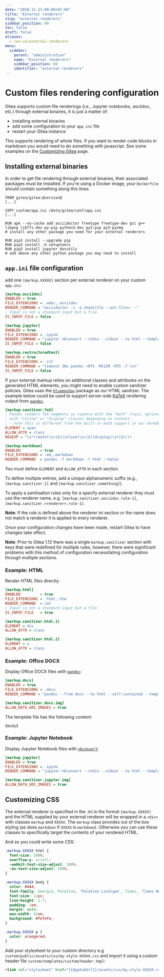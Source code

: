 ```yaml
---
date: "2018-11-23:00:00+02:00"
title: "External renderers"
slug: "external-renderers"
sidebar_position: 60
toc: false
draft: false
aliases:
  - /en-us/external-renderers
menu:
  sidebar:
    parent: "administration"
    name: "External renderers"
    sidebar_position: 60
    identifier: "external-renderers"
---
```


# Custom files rendering configuration



Gitea supports custom file renderings (i.e., Jupyter notebooks, asciidoc, etc.) through external binaries,
it is just a matter of:

- installing external binaries
- add some configuration to your `app.ini` file
- restart your Gitea instance

This supports rendering of whole files. If you want to render code blocks in markdown you would need to do something with javascript. See some examples on the [Customizing Gitea](../customizing-gitea) page.

## Installing external binaries

In order to get file rendering through external binaries, their associated packages must be installed.
If you're using a Docker image, your `Dockerfile` should contain something along this lines:

```docker
FROM gitea/gitea:@version@
[...]

COPY custom/app.ini /data/gitea/conf/app.ini
[...]

RUN apk --no-cache add asciidoctor freetype freetype-dev gcc g++ libpng libffi-dev py-pip python3-dev py3-pip py3-pyzmq
# install any other package you need for your external renderers

RUN pip3 install --upgrade pip
RUN pip3 install -U setuptools
RUN pip3 install jupyter docutils
# add above any other python package you may need to install
```

## `app.ini` file configuration

add one `[markup.XXXXX]` section per external renderer on your custom `app.ini`:

```ini
[markup.asciidoc]
ENABLED = true
FILE_EXTENSIONS = .adoc,.asciidoc
RENDER_COMMAND = "asciidoctor -s -a showtitle --out-file=- -"
; Input is not a standard input but a file
IS_INPUT_FILE = false

[markup.jupyter]
ENABLED = true
FILE_EXTENSIONS = .ipynb
RENDER_COMMAND = "jupyter nbconvert --stdin --stdout --to html --template basic"
IS_INPUT_FILE = false

[markup.restructuredtext]
ENABLED = true
FILE_EXTENSIONS = .rst
RENDER_COMMAND = "timeout 30s pandoc +RTS -M512M -RTS -f rst"
IS_INPUT_FILE = false
```

If your external markup relies on additional classes and attributes on the generated HTML elements, you might need to enable custom sanitizer policies. Gitea uses the [`bluemonday`](https://godoc.org/github.com/microcosm-cc/bluemonday) package as our HTML sanitizer. The example below could be used to support server-side [KaTeX](https://katex.org/) rendering output from [`pandoc`](https://pandoc.org/).

```ini
[markup.sanitizer.TeX]
; Pandoc renders TeX segments as <span>s with the "math" class, optionally
; with "inline" or "display" classes depending on context.
; - note this is different from the built-in math support in our markdown parser which uses <code>
ELEMENT = span
ALLOW_ATTR = class
REGEXP = ^\s*((math(\s+|$)|inline(\s+|$)|display(\s+|$)))+

[markup.markdown]
ENABLED         = true
FILE_EXTENSIONS = .md,.markdown
RENDER_COMMAND  = pandoc -f markdown -t html --katex
```

You must define `ELEMENT` and `ALLOW_ATTR` in each section.

To define multiple entries, add a unique alphanumeric suffix (e.g., `[markup.sanitizer.1]` and `[markup.sanitizer.something]`).

To apply a sanitisation rules only for a specify external renderer they must use the renderer name, e.g. `[markup.sanitizer.asciidoc.rule-1]`, `[markup.sanitizer.<renderer>.rule-1]`.

**Note**: If the rule is defined above the renderer ini section or the name does not match a renderer it is applied to every renderer.

Once your configuration changes have been made, restart Gitea to have changes take effect.

**Note**: Prior to Gitea 1.12 there was a single `markup.sanitiser` section with keys that were redefined for multiple rules, however,
there were significant problems with this method of configuration necessitating configuration through multiple sections.

### Example: HTML

Render HTML files directly:

```ini
[markup.html]
ENABLED         = true
FILE_EXTENSIONS = .html,.htm
RENDER_COMMAND  = cat
; Input is not a standard input but a file
IS_INPUT_FILE   = true

[markup.sanitizer.html.1]
ELEMENT = div
ALLOW_ATTR = class

[markup.sanitizer.html.2]
ELEMENT = a
ALLOW_ATTR = class
```

### Example: Office DOCX

Display Office DOCX files with [`pandoc`](https://pandoc.org/):

```ini
[markup.docx]
ENABLED = true
FILE_EXTENSIONS = .docx
RENDER_COMMAND = "pandoc --from docx --to html --self-contained --template /path/to/basic.html"

[markup.sanitizer.docx.img]
ALLOW_DATA_URI_IMAGES = true
```

The template file has the following content:

```
$body$
```

### Example: Jupyter Notebook

Display Jupyter Notebook files with [`nbconvert`](https://github.com/jupyter/nbconvert):

```ini
[markup.jupyter]
ENABLED = true
FILE_EXTENSIONS = .ipynb
RENDER_COMMAND = "jupyter-nbconvert --stdin --stdout --to html --template basic"

[markup.sanitizer.jupyter.img]
ALLOW_DATA_URI_IMAGES = true
```

## Customizing CSS

The external renderer is specified in the .ini in the format `[markup.XXXXX]` and the HTML supplied by your external renderer will be wrapped in a `<div>` with classes `markup` and `XXXXX`. The `markup` class provides out of the box styling (as does `markdown` if `XXXXX` is `markdown`). Otherwise you can use these classes to specifically target the contents of your rendered HTML.

And so you could write some CSS:

```css
.markup.XXXXX html {
  font-size: 100%;
  overflow-y: scroll;
  -webkit-text-size-adjust: 100%;
  -ms-text-size-adjust: 100%;
}

.markup.XXXXX body {
  color: #444;
  font-family: Georgia, Palatino, 'Palatino Linotype', Times, 'Times New Roman', serif;
  font-size: 12px;
  line-height: 1.7;
  padding: 1em;
  margin: auto;
  max-width: 42em;
  background: #fefefe;
}

.markup.XXXXX p {
  color: orangered;
}
```

Add your stylesheet to your custom directory e.g `custom/public/assets/css/my-style-XXXXX.css` and import it using a custom header file `custom/templates/custom/header.tmpl`:

```html
<link rel="stylesheet" href="{{AppSubUrl}}/assets/css/my-style-XXXXX.css" />
```
